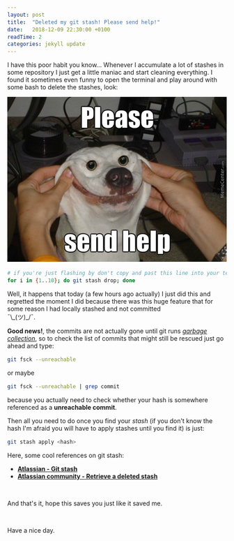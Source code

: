 ```yaml
---
layout: post
title:  "Deleted my git stash! Please send help!"
date:   2018-12-09 22:30:00 +0100
readTime: 2
categories: jekyll update
---
```


I have this poor habit you know... Whenever I accumulate a lot of stashes in some repository I just get a little maniac and start cleaning everything. I found it sometimes even funny to open the terminal and play around with some bash to delete the stashes, look:

![please send help](/assets/img/please-send-help-deleted-my-git-stash/please-send-help.jpg "please send help doggo meme")

```bash
# if you're just flashing by don't copy and past this line into your terminal
for i in {1..10}; do git stash drop; done
```

Well, it happens that today (a few hours ago actually) I just did this and regretted the moment I did because there was this huge feature that for some reason I had locally stashed and not committed <br/> ¯\\\_(ツ)\_/¯.

**Good news!**, the commits are not actually gone until git runs <a href="https://en.wikipedia.org/wiki/Garbage_collection_(computer_science)#Reachability_of_an_object" target="_blank" title="wiki page garbage collection">*garbage collection*</a>, so to check the list of commits that might still be rescued just go ahead and type:

```bash
git fsck --unreachable
```

or maybe

```bash
git fsck --unreachable | grep commit
```

because you actually need to check whether your hash is somewhere referenced as a __unreachable commit__.

Then all you need to do once you find your *stash* (if you don't know the hash I'm afraid you will have to apply stashes until you find it) is just:

```bash
git stash apply <hash>
```

Here, some cool references on git stash:

- <a href="https://www.atlassian.com/git/tutorials/saving-changes/git-stash" target="_blank" title="atlassian tutorials git stash">__Atlassian - Git stash__</a>
- <a href="https://community.atlassian.com/t5/Sourcetree-questions/Retrieve-a-deleted-stash/qaq-p/162673" target="_blank" title="atlassian community recover deleted stash">__Atlassian community - Retrieve a deleted stash__</a>

<br/>

And that's it, hope this saves you just like it saved me.

<br/>

Have a nice day.